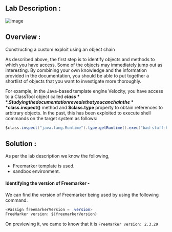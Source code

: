 ## Lab Description :

![image](https://github.com/sh3bu/Portswigger_labs/assets/67383098/5b3f8ce0-c871-4314-b5de-3fbc075cda05)

## Overview :

Constructing a custom exploit using an object chain

As described above, the first step is to identify objects and methods to which you have access. Some of the objects may immediately jump out as interesting. By combining your own knowledge and the information provided in the documentation, you should be able to put together a shortlist of objects that you want to investigate more thoroughly. 

For example, in the Java-based template engine Velocity, you have access to a ClassTool object called **$class**. Studying the documentation reveals that you can chain the **$class.inspect()** method and **$class.type** property to obtain references to arbitrary objects. In the past, this has been exploited to execute shell commands on the target system as follows:

```java
$class.inspect("java.lang.Runtime").type.getRuntime().exec("bad-stuff-here")
```
## Solution :

As per the lab description we know the following,

- Freemarker template is used.
- sandbox environment. 

#### Identifying the version of Freemarker -

We can find the version of Freemarker being used by using the following command.

```java
<#assign freemarkerVersion = .version>
FreeMarker version: ${freemarkerVersion}
```

On previewing it, we came to know that it is  `FreeMarker version: 2.3.29 `
